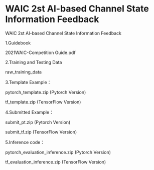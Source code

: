 # WAIC 2st AI-based Channel State Information Feedback
WAIC 2st AI-based Channel State Information Feedback

1.Guidebook

2021WAIC-Competition Guide.pdf

2.Training and Testing Data

raw_training_data

3.Template Example：

pytorch_template.zip (Pytorch Version)   

tf_template.zip (TensorFlow Version)

4.Submitted Example：

submit_pt.zip (Pytorch Version)  

submit_tf.zip (TensorFlow Version)

5.Inference code：

pytorch_evaluation_inference.zip (Pytorch Version)  

tf_evaluation_inference.zip (TensorFlow Version)




































